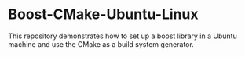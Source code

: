 # Boost-CMake-Ubuntu-Linux
This repository demonstrates how to set up a boost library in a Ubuntu machine and use the CMake as a build system generator.
